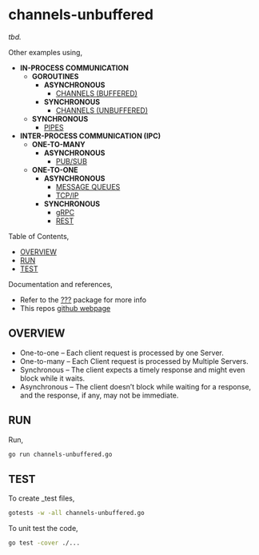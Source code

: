 # channels-unbuffered

_tbd._

Other examples using,

* **IN-PROCESS COMMUNICATION**
  * **GOROUTINES**
    * **ASYNCHRONOUS**
      * [CHANNELS (BUFFERED)](https://github.com/JeffDeCola/my-go-examples/tree/master/communication/in-process-communication/goroutines/asynchronous/channels-buffered)
    * **SYNCHRONOUS**
      * [CHANNELS (UNBUFFERED)](https://github.com/JeffDeCola/my-go-examples/tree/master/communication/in-process-communication/goroutines/synchronous/channels-unbuffered)
  * **SYNCHRONOUS**
    * [PIPES](https://github.com/JeffDeCola/my-go-examples/tree/master/communication/in-process-communication/synchronous/pipes)
* **INTER-PROCESS COMMUNICATION (IPC)**
  * **ONE-TO-MANY**
    * **ASYNCHRONOUS**
      * [PUB/SUB](https://github.com/JeffDeCola/my-go-examples/tree/master/communication/inter-process-communication-ipc/one-to-many/asynchronous/pub-sub)
  * **ONE-TO-ONE**
    * **ASYNCHRONOUS**
      * [MESSAGE QUEUES](https://github.com/JeffDeCola/my-go-examples/tree/master/communication/inter-process-communication-ipc/one-to-one/asynchronous/message-queues)
      * [TCP/IP](https://github.com/JeffDeCola/my-go-examples/tree/master/communication/inter-process-communication-ipc/one-to-one/asynchronous/tcp-ip)
    * **SYNCHRONOUS**
      * [gRPC](https://github.com/JeffDeCola/my-go-examples/tree/master/communication/inter-process-communication-ipc/one-to-one/synchronous/gRPC)
      * [REST](https://github.com/JeffDeCola/my-go-examples/tree/master/communication/inter-process-communication-ipc/one-to-one/synchronous/rest)

Table of Contents,

* [OVERVIEW](https://github.com/JeffDeCola/my-go-examples/tree/master/communication/api/asynchronous/message-queues#overview)
* [RUN](https://github.com/JeffDeCola/my-go-examples/tree/master/communication/api/asynchronous/message-queues#run)
* [TEST](https://github.com/JeffDeCola/my-go-examples/tree/master/communication/api/asynchronous/message-queues#test)

Documentation and references,

* Refer to the
  [???](https://pkg.go.dev/????)
  package for more info
* This repos [github webpage](https://jeffdecola.github.io/my-go-examples/)

## OVERVIEW

* One-to-one – Each client request is processed by one Server.
* One-to-many – Each Client request is processed by Multiple Servers.
* Synchronous – The client expects a timely response and might
  even block while it waits.
* Asynchronous – The client doesn’t block while waiting for a response,
  and the response, if any, may not be immediate.

## RUN

Run,

```bash
go run channels-unbuffered.go
```

## TEST

To create _test files,

```bash
gotests -w -all channels-unbuffered.go
```

To unit test the code,

```bash
go test -cover ./... 
```
